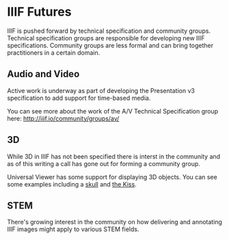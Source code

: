 # IIIF Futures

IIIF is pushed forward by technical specification and community groups. Technical specification groups are responsible for developing new IIIF specifications. Community groups are less formal and can bring together practitioners in a certain domain.

## Audio and Video

Active work is underway as part of developing the Presentation v3 specification to add support for time-based media. 

You can see more about the work of the A/V Technical Specification group here:
http://iiif.io/community/groups/av/

## 3D

While 3D in IIIF has not been specified there is interst in the community and as of this writing a call has gone out for forming a community group.

Universal Viewer has some support for displaying 3D objects. You can see some examples including a [skull] and [the Kiss].

## STEM

There's growing interest in the community on how delivering and annotating IIIF images might apply to various STEM fields.

[skull]: http://universalviewer.io/examples/#?manifest=https%3A%2F%2Fedsilv.github.io%2Ftest-manifests%2Fpres3-3d.json
[the Kiss]: http://universalviewer.io/examples/#?manifest=http%3A%2F%2Ffiles.universalviewer.io%2Fmanifests%2Ffoundobjects%2Fthekiss.json

